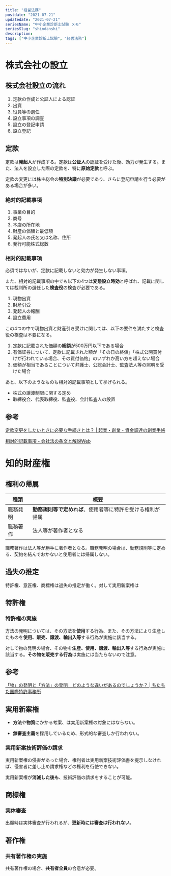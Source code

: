 ```yaml
---
title: "経営法務"
postdate: "2021-07-21"
updatedate: "2021-07-21"
seriesName: "中小企業診断士試験 メモ"
seriesSlug: "shindanshi"
description: 
tags: ["中小企業診断士試験", "経営法務"]
---
```


# 株式会社の設立

## 株式会社設立の流れ

1. 定款の作成と公証人による認証
2. 出資
3. 役員等の選任
4. 設立事項の調査
5. 設立の登記申請
6. 設立登記

## 定款

定款は**発起人**が作成する。定款は**公証人**の認証を受けた後、効力が発生する。また、法人を設立した際の定款を、特に**原始定款**と呼ぶ。

定款の変更には株主総会の**特別決議**が必要であり、さらに登記申請を行う必要がある場合が多い。

### 絶対的記載事項

1. 事業の目的
2. 商号
3. 本店の所在地
4. 財産の価額と最低額
5. 発起人の氏名又は名称、住所
6. 発行可能株式総数

### 相対的記載事項

必須ではないが、定款に記載しないと効力が発生しない事項。

また、相対的記載事項の中でも以下の4つは**変態設立時効**と呼ばれ、記載に関しては裁判所の選任した**検査役**の検査が必要である。

1. 現物出資
2. 財産引受
3. 発起人の報酬
4. 設立費用

この4つの中で現物出資と財産引き受けに関しては、以下の要件を満たすと検査役の検査は不要になる。

1. 定款に記載された価額の**総額**が500万円以下である場合
2. 有価証券について、定款に記載された額が「その日の終値」「株式公開買付けが行われている場合、その買付価格」のいずれか高い方を超えない場合
3. 価額が相当であることについて弁護士、公認会計士、監査法人等の照明を受けた場合

あと、以下のようなものも相対的記載事項として挙げられる。

- 株式の譲渡制限に関する定め
- 取締役会、代表取締役、監査役、会計監査人の設置

## 参考

[定款変更をしたいときに必要な手続きとは？ | 起業・創業・資金調達の創業手帳](https://sogyotecho.jp/articles-of-incorporation/)

[相対的記載事項 - 会社法の条文と解説Web](http://home.lifeplan-japan.net/index.php?%E7%9B%B8%E5%AF%BE%E7%9A%84%E8%A8%98%E8%BC%89%E4%BA%8B%E9%A0%85)

# 知的財産権

## 権利の帰属

|種類|概要|
|------|-----|
|職務発明|**勤務規則等で定めれば**、使用者等に特許を受ける権利が帰属|
|職務著作|法人等が著作者となる|

職務著作は法人等が勝手に著作者となる。職務発明の場合は、勤務規則等に定める、契約を結んでおかないと使用者には帰属しない。

## 過失の推定

特許権、意匠権、商標権は過失の推定が働く。対して実用新案権は

## 特許権

### 特許権の実施

方法の発明については、その方法を**使用**する行為、また、その方法により生産したものを**使用、販売、譲渡、輸出入等**する行為が実施に該当する。

対して物の発明の場合、その物を**生産、使用、譲渡、輸出入等**する行為が実施に該当する。**その物を販売する行為**は実施には当たらないので注意。

## 参考

[「物」の発明と「方法」の発明　どのような違いがあるのでしょうか？ | ちたちた国際特許事務所](https://cita2ip.com/qa2104/)

## 実用新案権

- **方法**や**物質**にかかる考案、は実用新案権の対象にはならない。

- **無審査主義**を採用しているため、形式的な審査しか行われない。

### 実用新案技術評価の請求

実用新案権の侵害があった場合、権利者は実用新案技術評価書を提示しなければ、侵害者に差し止め請求権などの権利を行使できない。

実用新案権が**消滅した後も**、技術評価の請求をすることが可能。

## 商標権
### 実体審査

出願時は実体審査が行われるが、**更新時には審査は行われない**。

## 著作権

### 共有著作権の実施

共有著作権の場合、**共有者全員**の合意が必要。